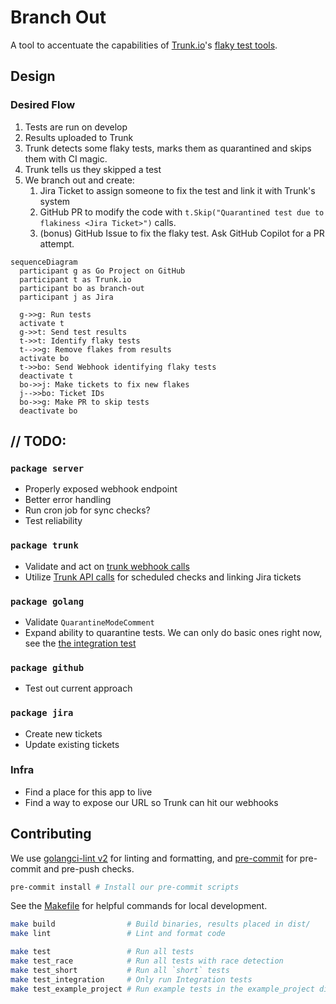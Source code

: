 # Branch Out

A tool to accentuate the capabilities of [Trunk.io](https://trunk.io/)'s [flaky test tools](https://docs.trunk.io/flaky-tests/overview).

## Design

### Desired Flow

1. Tests are run on develop
2. Results uploaded to Trunk
3. Trunk detects some flaky tests, marks them as quarantined and skips them with CI magic.
4. Trunk tells us they skipped a test
5. We branch out and create:
   1. Jira Ticket to assign someone to fix the test and link it with Trunk's system
   2. GitHub PR to modify the code with `t.Skip("Quarantined test due to flakiness <Jira Ticket>")` calls.
   4. (bonus) GitHub Issue to fix the flaky test. Ask GitHub Copilot for a PR attempt.

```mermaid
sequenceDiagram
  participant g as Go Project on GitHub
  participant t as Trunk.io
  participant bo as branch-out
  participant j as Jira

  g->>g: Run tests
  activate t
  g->>t: Send test results
  t->>t: Identify flaky tests
  t-->>g: Remove flakes from results
  activate bo
  t->>bo: Send Webhook identifying flaky tests
  deactivate t
  bo->>j: Make tickets to fix new flakes
  j-->>bo: Ticket IDs
  bo->>g: Make PR to skip tests
  deactivate bo
```


## // TODO:

### `package server`

* Properly exposed webhook endpoint
* Better error handling
* Run cron job for sync checks?
* Test reliability

### `package trunk`

* Validate and act on [trunk webhook calls](https://docs.trunk.io/flaky-tests/webhooks)
* Utilize [Trunk API calls](https://docs.trunk.io/references/apis#authentication) for scheduled checks and linking Jira tickets

### `package golang`

* Validate `QuarantineModeComment`
* Expand ability to quarantine tests. We can only do basic ones right now, see the [the integration test](./golang/quarantine_integration_test.go)

### `package github`

* Test out current approach

### `package jira`

* Create new tickets
* Update existing tickets

### Infra

* Find a place for this app to live
* Find a way to expose our URL so Trunk can hit our webhooks

## Contributing

We use [golangci-lint v2](https://golangci-lint.run/) for linting and formatting, and [pre-commit](https://pre-commit.com/) for pre-commit and pre-push checks.

```sh
pre-commit install # Install our pre-commit scripts
```

See the [Makefile](./Makefile) for helpful commands for local development.

```sh
make build                # Build binaries, results placed in dist/
make lint                 # Lint and format code

make test                 # Run all tests
make test_race            # Run all tests with race detection
make test_short           # Run all `short` tests
make test_integration     # Only run Integration tests
make test_example_project # Run example tests in the example_project directory

```
